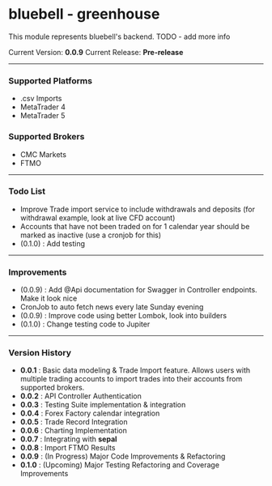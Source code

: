 # bluebell - greenhouse
This module represents bluebell's backend. TODO - add more info

Current Version: **0.0.9**
Current Release: **Pre-release**

---

### Supported Platforms
- .csv Imports
- MetaTrader 4
- MetaTrader 5

### Supported Brokers
- CMC Markets
- FTMO

---

### Todo List
- Improve Trade import service to include withdrawals and deposits (for withdrawal example, look at live CFD account)
- Accounts that have not been traded on for 1 calendar year should be marked as inactive (use a cronjob for this)
- (0.1.0) : Add testing
---

### Improvements
- (0.0.9) : Add @Api documentation for Swagger in Controller endpoints. Make it look nice
- CronJob to auto fetch news every late Sunday evening
- (0.0.9) : Improve code using better Lombok, look into builders
- (0.1.0) : Change testing code to Jupiter
---

### Version History
- **0.0.1** : Basic data modeling & Trade Import feature. Allows users with multiple trading accounts to import trades into their accounts from supported brokers.
- **0.0.2** : API Controller Authentication
- **0.0.3** : Testing Suite implementation & integration
- **0.0.4** : Forex Factory calendar integration
- **0.0.5** : Trade Record Integration
- **0.0.6** : Charting Implementation
- **0.0.7** : Integrating with **sepal**
- **0.0.8** : Import FTMO Results
- **0.0.9** : (In Progress) Major Code Improvements & Refactoring
- **0.1.0** : (Upcoming) Major Testing Refactoring and Coverage Improvements